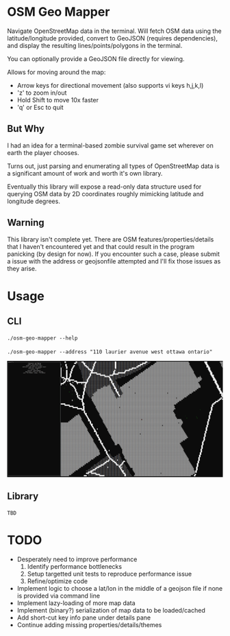 OSM Geo Mapper
==============

Navigate OpenStreetMap data in the terminal.
Will fetch OSM data using the latitude/longitude provided, convert to GeoJSON (requires dependencies), and display the resulting lines/points/polygons in the terminal.

You can optionally provide a GeoJSON file directly for viewing.

Allows for moving around the map:
 - Arrow keys for directional movement (also supports vi keys h,j,k,l)
 - 'z' to zoom in/out
 - Hold Shift to move 10x faster
 - 'q' or Esc to quit

## But Why

I had an idea for a terminal-based zombie survival game set wherever on earth the player chooses.

Turns out, just parsing and enumerating all types of OpenStreetMap data is a significant amount of work and worth it's own library.

Eventually this library will expose a read-only data structure used for querying OSM data by 2D coordinates roughly mimicking latitude and longitude degrees.

## Warning

This library isn't complete yet. There are OSM features/properties/details that I haven't encountered yet and that could result in the program panicking (by design for now). If you encounter such a case, please submit a issue with the address or geojsonfile attempted and I'll fix those issues as they arise.

Usage
=====

## CLI

    ./osm-geo-mapper --help

    ./osm-geo-mapper --address "110 laurier avenue west ottawa ontario"

![OSM Geo Mapper](/osm-geo-mapper.png?raw=true)

## Library

    TBD

TODO
====

- Desperately need to improve performance
    1) Identify performance bottlenecks
    2) Setup targetted unit tests to reproduce performance issue
    3) Refine/optimize code
- Implement logic to choose a lat/lon in the middle of a geojson file if none is provided via command line
- Implement lazy-loading of more map data
- Implement (binary?) serialization of map data to be loaded/cached
- Add short-cut key info pane under details pane
- Continue adding missing properties/details/themes